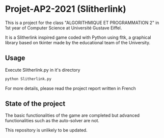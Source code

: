 # Projet-AP2-2021 (Slitherlink)

This is a project for the class "ALGORITHMIQUE ET PROGRAMMATION 2" in 1st year of Computer Science at Université Gustave Eiffel.

It is a Slitherlink inspired game coded with Python using fltk, a graphical library based on tkinter made by the educational team of the University.

## Usage

Execute Slitherlink.py in it's directory
```bash
python Slitherlink.py
```

For more details, please read the project report written in French

## State of the project

The basic functionalities of the game are completed but advanced functionalities such as the auto-solver are not.

This repository is unlikely to be updated.
